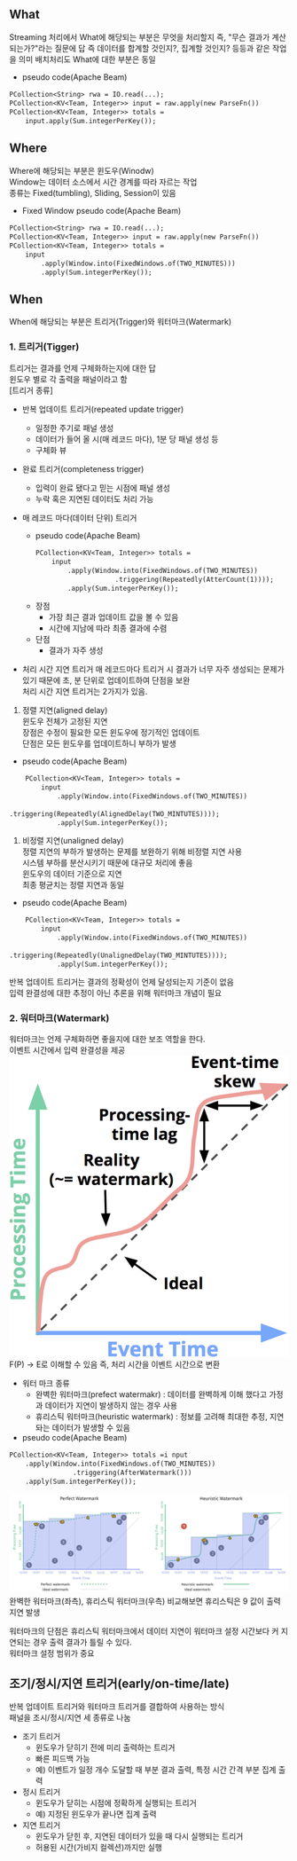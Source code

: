 ## What
Streaming 처리에서 What에 해당되는 부분은 무엇을 처리할지 즉, "무슨 결과가 계산되는가?"라는 질문에 답
즉 데이터를 합계할 것인지?, 집계할 것인지? 등등과 같은 작업을 의미
배치처리도 What에 대한 부분은 동일  
- pseudo code(Apache Beam)
```
PCollection<String> rwa = IO.read(...);
PCollection<KV<Team, Integer>> input = raw.apply(new ParseFn())
PCollection<KV<Team, Integer>> totals =
    input.apply(Sum.integerPerKey());
```  
  
## Where
Where에 해당되는 부분은 윈도우(Winodw)  
Window는 데이터 소스에서 시간 경계를 따라 자르는 작업  
종류는 Fixed(tumbling), Sliding, Session이 있음  
- Fixed Window pseudo code(Apache Beam)
```
PCollection<String> rwa = IO.read(...);
PCollection<KV<Team, Integer>> input = raw.apply(new ParseFn())
PCollection<KV<Team, Integer>> totals =
    input
        .apply(Window.into(FixedWindows.of(TWO_MINUTES)))
        .apply(Sum.integerPerKey());
```  
  
## When
When에 해당되는 부분은 트리거(Trigger)와 워터마크(Watermark)  
### 1. 트리거(Tigger)
트리거는 결과를 언제 구체화하는지에 대한 답  
윈도우 별로 각 출력을 패널이라고 함  
[트리거 종류]   
- 반복 업데이트 트리거(repeated update trigger)
  - 일정한 주기로 패널 생성
  - 데이터가 들어 올 시(매 레코드 마다), 1분 당 패널 생성 등
  - 구체화 뷰
- 완료 트리거(completeness trigger)
  - 입력이 완료 됐다고 믿는 시점에 패널 생성
  - 누락 혹은 지연된 데이터도 처리 가능  
  
- 매 레코드 마다(데이터 단위) 트리거 
  - pseudo code(Apache Beam)
    ```
    PCollection<KV<Team, Integer>> totals =
        input
            .apply(Window.into(FixedWindows.of(TWO_MINUTES))
                        .triggering(Repeatedly(AtterCount(1))));
            .apply(Sum.integerPerKey());
    ```  
  - 장점
    - 가장 최근 결과 업데이트 값을 볼 수 있음
    - 시간에 지남에 따라 최종 결과에 수렴
  - 단점
    - 결과가 자주 생성  
  
- 처리 시간 지연 트리거
매 레코드마다 트리거 시 결과가 너무 자주 생성되는 문제가 있기 때문에 초, 분 단위로 업데이트하여 단점을 보완  
처리 시간 지연 트리거는 2가지가 있음.  
1. 정렬 지연(aligned delay)  
윈도우 전체가 고정된 지연  
장점은 수정이 필요한 모든 윈도우에 정기적인 업데이트  
단점은 모든 윈도우를 업데이트하니 부하가 발생
- pseudo code(Apache Beam)
```
    PCollection<KV<Team, Integer>> totals =
        input
            .apply(Window.into(FixedWindows.of(TWO_MINUTES))
                        .triggering(Repeatedly(AlignedDelay(TWO_MINTUTES))));
            .apply(Sum.integerPerKey());
```    
  
1. 비정렬 지연(unaligned delay)  
정렬 지연의 부하가 발생하는 문제를 보완하기 위해 비정렬 지연 사용  
시스템 부하를 분산시키기 때문에 대규모 처리에 좋음  
윈도우의 데이터 기준으로 지연  
최종 평균치는 정렬 지연과 동일    
- pseudo code(Apache Beam)
```
    PCollection<KV<Team, Integer>> totals =
        input
            .apply(Window.into(FixedWindows.of(TWO_MINUTES))
                        .triggering(Repeatedly(UnalignedDelay(TWO_MINTUTES))));
            .apply(Sum.integerPerKey());
```  
  
반복 업데이트 트리거는 결과의 정확성이 언제 달성되는지 기준이 없음  
입력 완결성에 대한 추정이 아닌 추론을 위해 워터마크 개념이 필요  

### 2. 워터마크(Watermark)
워터마크는 언제 구체화하면 좋을지에 대한 보조 역할을 한다.  
이벤트 시간에서 입력 완결성을 제공  
![Watermark](../img/watermark.png)  
F(P) -> E로 이해할 수 있음 즉, 처리 시간을 이벤트 시간으로 변환  
- 워터 마크 종류
  - 완벽한 워터마크(prefect watermakr) : 데이터를 완벽하게 이해 했다고 가정과 데이터가 지연이 발생하지 않는 경우 사용
  - 휴리스틱 워터마크(heuristic watermark) : 정보를 고려해 최대한 추정, 지연돠는 데이터가 발생할 수 있음  
- pseudo code(Apache Beam)
```
PCollection<KV<Team, Integer>> totals =i nput
    .apply(Window.into(FixedWindows.of(TWO_MINUTES))
                .triggering(AfterWatermark()))
    .apply(Sum.integerPerKey());
```  
![perfect_heuristic](../img/perfect_heuristic.png)  
완벽한 워터마크(좌측), 휴리스틱 워터마크(우측) 비교해보면 휴리스틱은 9 값이 출력 지연 발생  
  
워터마크의 단점은 휴리스틱 워터마크에서 데이터 지연이 워터마크 설정 시간보다 커 지연되는 경우 출력 결과가 틀릴 수 있다.  
워터마크 설정 범위가 중요  
  
## 조기/정시/지연 트리거(early/on-time/late)
반복 업데이트 트리거와 워터마크 트리거를 결합하여 사용하는 방식  
패널을 조시/정시/지연 세 종류로 나눔  
- 조기 트리거
  - 윈도우가 닫히기 전에 미리 출력하는 트리거
  - 빠른 피드백 가능
  - 예) 이벤트가 일정 개수 도달할 때 부분 결과 출력, 특정 시간 간격 부분 집계 출력
- 정시 트리거
  - 윈도우가 닫히는 시점에 정확하게 실행되는 트리거
  - 예) 지정된 윈도우가 끝나면 집계 출력
- 지연 트리거
  - 윈도우가 닫힌 후, 지연된 데이터가 있을 때 다시 실행되는 트리거
  - 허용된 시간(가비지 컬렉션)까지만 실행